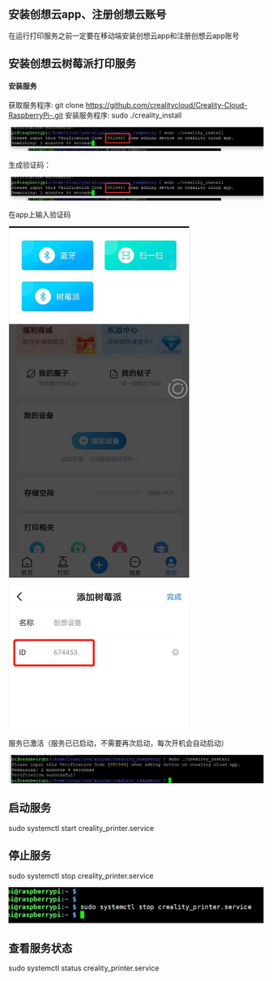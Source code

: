 ## 安装创想云app、注册创想云账号
在运行打印服务之前一定要在移动端安装创想云app和注册创想云app账号

## 安装创想云树莓派打印服务
#### 安装服务
  获取服务程序: git clone https://github.com/crealitycloud/Creality-Cloud-RaspberryPi-.git
  安装服务程序: sudo ./creality_install

  ![节点](./picture/install.jpg)

  生成验证码： 

  ![节点](./picture/install.jpg)

  在app上输入验证码

  ![节点](./picture/app_input.jpg)

   ![节点](./picture/add_input.jpg)

  服务已激活（服务已已启动，不需要再次启动，每次开机会自动启动）

  ![节点](./picture/finsh.jpg)


## 启动服务
sudo systemctl start creality_printer.service
## 停止服务
sudo systemctl stop creality_printer.service

![节点](./picture/stop.jpg)


## 查看服务状态 
sudo systemctl status creality_printer.service
